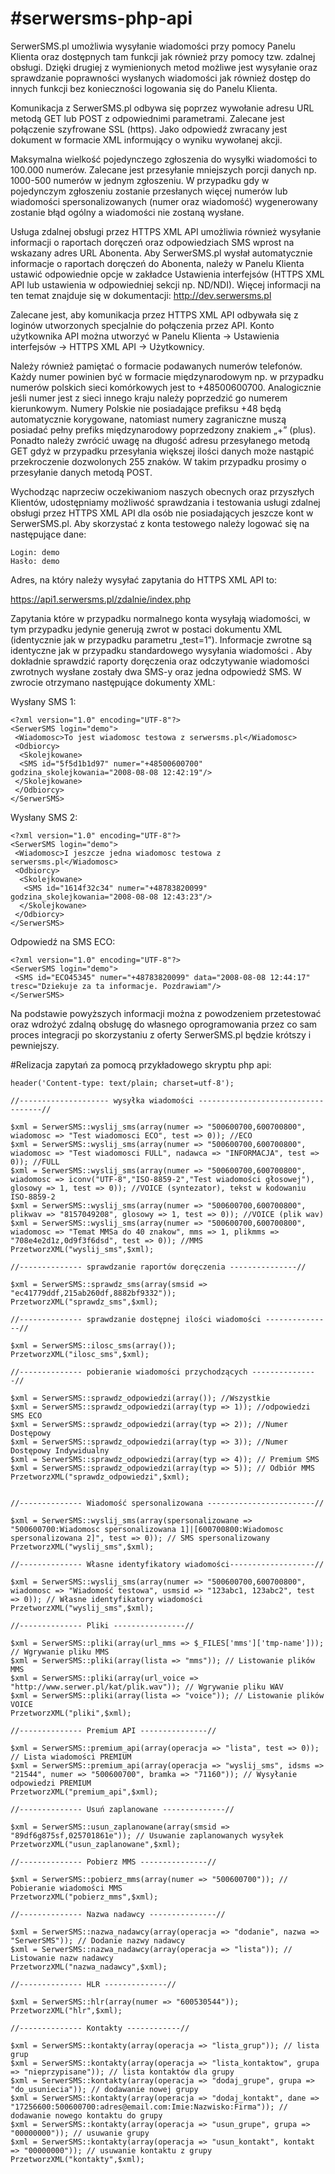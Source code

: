 #serwersms-php-api
=================
SerwerSMS.pl umożliwia wysyłanie wiadomości przy pomocy Panelu Klienta oraz dostępnych tam funkcji jak również przy pomocy tzw. zdalnej obsługi. Dzięki drugiej z wymienionych metod możliwe jest wysyłanie oraz sprawdzanie poprawności wysłanych wiadomości jak również dostęp do innych funkcji bez konieczności logowania się do Panelu Klienta.

Komunikacja z SerwerSMS.pl odbywa się poprzez wywołanie adresu URL metodą GET lub POST z odpowiednimi parametrami. Zalecane jest połączenie szyfrowane SSL (https). Jako odpowiedź zwracany jest dokument w formacie XML informujący o wyniku wywołanej akcji. 

Maksymalna wielkość pojedynczego zgłoszenia do wysyłki wiadomości to 100.000 numerów. Zalecane jest przesyłanie mniejszych porcji danych np. 1000-500 numerów w jednym zgłoszeniu. W przypadku gdy w pojedynczym zgłoszeniu zostanie przesłanych więcej numerów lub wiadomości spersonalizowanych (numer oraz wiadomość) wygenerowany zostanie błąd ogólny a wiadomości nie zostaną wysłane.

Usługa zdalnej obsługi przez HTTPS XML API umożliwia również wysyłanie informacji o raportach doręczeń oraz odpowiedziach SMS wprost na wskazany adres URL Abonenta. Aby SerwerSMS.pl wysłał automatycznie informacje o raportach doręczeń do Abonenta, należy w Panelu Klienta ustawić odpowiednie opcje w zakładce Ustawienia interfejsów (HTTPS XML API lub ustawienia w odpowiedniej sekcji np. ND/NDI). Więcej informacji na ten temat znajduje się w dokumentacji: http://dev.serwersms.pl

Zalecane jest, aby komunikacja przez HTTPS XML API odbywała się z loginów utworzonych specjalnie do połączenia przez API. Konto użytkownika API można utworzyć w Panelu Klienta → Ustawienia interfejsów → HTTPS XML API → Użytkownicy.

Należy również pamiętać o formacie podawanych numerów telefonów. Każdy numer powinien być w formacie międzynarodowym np. w przypadku numerów polskich sieci komórkowych jest to +48500600700. Analogicznie jeśli numer jest z sieci innego kraju należy poprzedzić go numerem kierunkowym. Numery Polskie nie posiadające prefiksu +48 będą automatycznie korygowane, natomiast numery zagraniczne muszą posiadać pełny prefiks międzynarodowy poprzedzony znakiem „+” (plus). Ponadto należy zwrócić uwagę na długość adresu przesyłanego metodą GET gdyż w przypadku przesyłania większej ilości danych może nastąpić przekroczenie dozwolonych 255 znaków. W takim przypadku prosimy o przesyłanie danych metodą POST.

Wychodząc naprzeciw oczekiwaniom naszych obecnych oraz przyszłych Klientów, udostępniamy możliwość sprawdzania i testowania usługi zdalnej obsługi przez HTTPS XML API dla osób nie posiadających jeszcze kont w SerwerSMS.pl. Aby skorzystać z konta testowego należy logować się na następujące dane:

    Login: demo
    Hasło: demo

Adres, na który należy wysyłać zapytania do HTTPS XML API to:

https://api1.serwersms.pl/zdalnie/index.php

Zapytania które w przypadku normalnego konta wysyłają wiadomości, w tym przypadku jedynie generują zwrot w postaci dokumentu XML (identycznie jak w przypadku parametru „test=1”). Informacje zwrotne są identyczne jak w przypadku standardowego wysyłania wiadomości . Aby dokładnie sprawdzić raporty doręczenia oraz odczytywanie wiadomości zwrotnych wysłane zostały dwa SMS-y oraz jedna odpowiedź SMS. W zwrocie otrzymano następujące dokumenty XML:

Wysłany SMS 1:

    <?xml version="1.0" encoding="UTF-8"?>
    <SerwerSMS login="demo">
     <Wiadomosc>To jest wiadomosc testowa z serwersms.pl</Wiadomosc>
     <Odbiorcy>
      <Skolejkowane>
      <SMS id="5f5d1b1d97" numer="+48500600700" godzina_skolejkowania="2008-08-08 12:42:19"/>
     </Skolejkowane>
     </Odbiorcy>
    </SerwerSMS>

Wysłany SMS 2:

    <?xml version="1.0" encoding="UTF-8"?>
    <SerwerSMS login="demo">
     <Wiadomosc>I jeszcze jedna wiadomosc testowa z serwersms.pl</Wiadomosc>
     <Odbiorcy>
      <Skolejkowane>
       <SMS id="1614f32c34" numer="+48783820099" godzina_skolejkowania="2008-08-08 12:43:23"/>
      </Skolejkowane>
     </Odbiorcy>
    </SerwerSMS>

Odpowiedź na SMS ECO:

    <?xml version="1.0" encoding="UTF-8"?>
    <SerwerSMS login="demo">
     <SMS id="ECO45345" numer="+48783820099" data="2008-08-08 12:44:17" tresc="Dziekuje za ta informacje. Pozdrawiam"/>
    </SerwerSMS>

Na podstawie powyższych informacji można z powodzeniem przetestować oraz wdrożyć zdalną obsługę do własnego oprogramowania przez co sam proces integracji po skorzystaniu z oferty SerwerSMS.pl będzie krótszy i pewniejszy.


#Relizacja zapytań za pomocą przykładowego skryptu php api:

    header('Content-type: text/plain; charset=utf-8');
    
    //-------------------- wysyłka wiadomości -----------------------------------//
    
    $xml = SerwerSMS::wyslij_sms(array(numer => "500600700,600700800", wiadomosc => "Test wiadomosci ECO", test => 0)); //ECO
    $xml = SerwerSMS::wyslij_sms(array(numer => "500600700,600700800", wiadomosc => "Test wiadomosci FULL", nadawca => "INFORMACJA", test => 0)); //FULL
    $xml = SerwerSMS::wyslij_sms(array(numer => "500600700,600700800", wiadomosc => iconv("UTF-8","ISO-8859-2","Test wiadomości głosowej"), glosowy => 1, test => 0)); //VOICE (syntezator), tekst w kodowaniu ISO-8859-2
    $xml = SerwerSMS::wyslij_sms(array(numer => "500600700,600700800", plikwav => "8157049208", glosowy => 1, test => 0)); //VOICE (plik wav)
    $xml = SerwerSMS::wyslij_sms(array(numer => "500600700,600700800", wiadomosc => "Temat MMSa do 40 znakow", mms => 1, plikmms => "708e4e2d1z,0d9f3f6dsd", test => 0)); //MMS
    PrzetworzXML("wyslij_sms",$xml);
    
    //-------------- sprawdzanie raportów doręczenia ---------------//
    
    $xml = SerwerSMS::sprawdz_sms(array(smsid => "ec41779ddf,215ab260df,8882bf9332"));
    PrzetworzXML("sprawdz_sms",$xml);
    
    //-------------- sprawdzanie dostępnej ilości wiadomości ---------------//
    
    $xml = SerwerSMS::ilosc_sms(array());
    PrzetworzXML("ilosc_sms",$xml);
    
    //-------------- pobieranie wiadomości przychodzących ---------------//
    
    $xml = SerwerSMS::sprawdz_odpowiedzi(array()); //Wszystkie
    $xml = SerwerSMS::sprawdz_odpowiedzi(array(typ => 1)); //odpowiedzi SMS ECO
    $xml = SerwerSMS::sprawdz_odpowiedzi(array(typ => 2)); //Numer Dostępowy
    $xml = SerwerSMS::sprawdz_odpowiedzi(array(typ => 3)); //Numer Dostępowy Indywidualny
    $xml = SerwerSMS::sprawdz_odpowiedzi(array(typ => 4)); // Premium SMS
    $xml = SerwerSMS::sprawdz_odpowiedzi(array(typ => 5)); // Odbiór MMS
    PrzetworzXML("sprawdz_odpowiedzi",$xml);
    
    
    //-------------- Wiadomość spersonalizowana ------------------------//
    
    $xml = SerwerSMS::wyslij_sms(array(spersonalizowane => "500600700:Wiadomosc spersonalizowana 1]|[600700800:Wiadomosc spersonalizowana 2]", test => 0)); // SMS spersonalizowany
    PrzetworzXML("wyslij_sms",$xml);
    
    //-------------- Własne identyfikatory wiadomości-------------------//
    
    $xml = SerwerSMS::wyslij_sms(array(numer => "500600700,600700800", wiadomosc => "Wiadomość testowa", usmsid => "123abc1, 123abc2", test => 0)); // Własne identyfikatory wiadomości
    PrzetworzXML("wyslij_sms",$xml);
    
    //-------------- Pliki ----------------//
    
    $xml = SerwerSMS::pliki(array(url_mms => $_FILES['mms']['tmp-name'])); // Wgrywanie pliku MMS
    $xml = SerwerSMS::pliki(array(lista => "mms")); // Listowanie plików MMS
    $xml = SerwerSMS::pliki(array(url_voice => "http://www.serwer.pl/kat/plik.wav")); // Wgrywanie pliku WAV
    $xml = SerwerSMS::pliki(array(lista => "voice")); // Listowanie plików VOICE
    PrzetworzXML("pliki",$xml);
    
    //-------------- Premium API ---------------//
    
    $xml = SerwerSMS::premium_api(array(operacja => "lista", test => 0)); // Lista wiadomości PREMIUM
    $xml = SerwerSMS::premium_api(array(operacja => "wyslij_sms", idsms => "21544", numer => "500600700", bramka => "71160")); // Wysyłanie odpowiedzi PREMIUM
    PrzetworzXML("premium_api",$xml);
    
    //-------------- Usuń zaplanowane --------------//
    
    $xml = SerwerSMS::usun_zaplanowane(array(smsid => "89df6g875sf,025701861e")); // Usuwanie zaplanowanych wysyłek
    PrzetworzXML("usun_zaplanowane",$xml);
    
    //-------------- Pobierz MMS ---------------//
    
    $xml = SerwerSMS::pobierz_mms(array(numer => "500600700")); // Pobieranie wiadomości MMS
    PrzetworzXML("pobierz_mms",$xml);
    
    //-------------- Nazwa nadawcy ---------------//
    
    $xml = SerwerSMS::nazwa_nadawcy(array(operacja => "dodanie", nazwa => "SerwerSMS")); // Dodanie nazwy nadawcy
    $xml = SerwerSMS::nazwa_nadawcy(array(operacja => "lista")); // Listowanie nazw nadawcy
    PrzetworzXML("nazwa_nadawcy",$xml);
    
    //-------------- HLR --------------//
    
    $xml = SerwerSMS::hlr(array(numer => "600530544"));
    PrzetworzXML("hlr",$xml);
    
    //-------------- Kontakty ------------//
    
    $xml = SerwerSMS::kontakty(array(operacja => "lista_grup")); // lista grup
    $xml = SerwerSMS::kontakty(array(operacja => "lista_kontaktow", grupa => "nieprzypisane")); // lista kontaktów dla grupy
    $xml = SerwerSMS::kontakty(array(operacja => "dodaj_grupe", grupa => "do_usuniecia")); // dodawanie nowej grupy
    $xml = SerwerSMS::kontakty(array(operacja => "dodaj_kontakt", dane => "17256600:500600700:adres@email.com:Imie:Nazwisko:Firma")); // dodawanie nowego kontaktu do grupy
    $xml = SerwerSMS::kontakty(array(operacja => "usun_grupe", grupa => "00000000")); // usuwanie grupy
    $xml = SerwerSMS::kontakty(array(operacja => "usun_kontakt", kontakt => "00000000")); // usuwanie kontaktu z grupy
    PrzetworzXML("kontakty",$xml);
